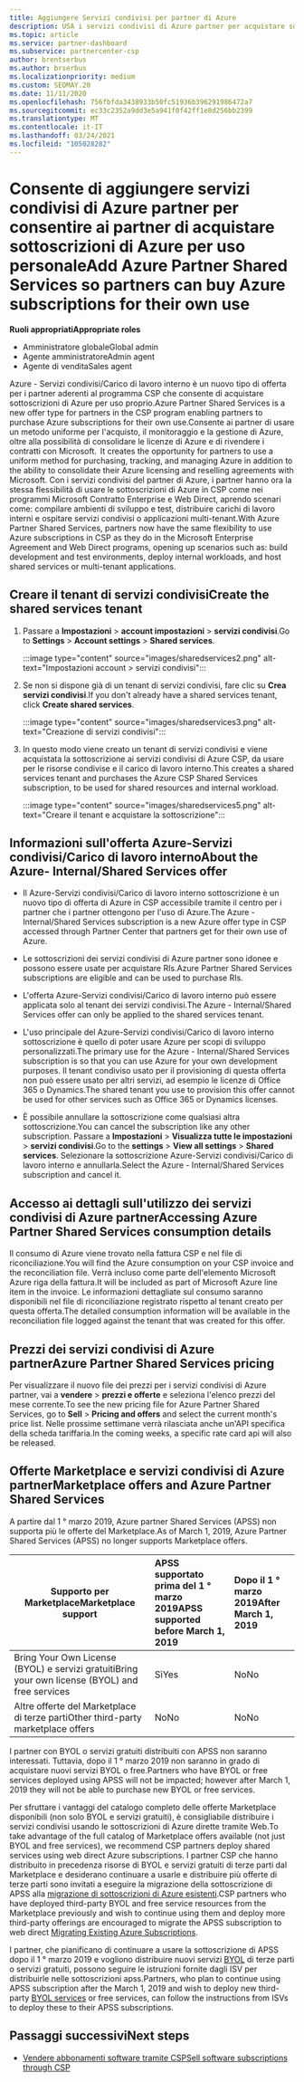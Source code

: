 ```yaml
---
title: Aggiungere Servizi condivisi per partner di Azure
description: USA i servizi condivisi di Azure partner per acquistare sottoscrizioni di Azure per uso personale e per avere un metodo uniforme per l'acquisto, il monitoraggio e la gestione di Azure.
ms.topic: article
ms.service: partner-dashboard
ms.subservice: partnercenter-csp
author: brentserbus
ms.author: brserbus
ms.localizationpriority: medium
ms.custom: SEOMAY.20
ms.date: 11/11/2020
ms.openlocfilehash: 756fbfda3438933b50fc51936b396291986472a7
ms.sourcegitcommit: ec33c2352a9dd3e5a941f0f42ff1e8d256bb2399
ms.translationtype: MT
ms.contentlocale: it-IT
ms.lasthandoff: 03/24/2021
ms.locfileid: "105028282"
---
```

# <a name="add-azure-partner-shared-services-so-partners-can-buy-azure-subscriptions-for-their-own-use"></a><span data-ttu-id="b08ee-103">Consente di aggiungere servizi condivisi di Azure partner per consentire ai partner di acquistare sottoscrizioni di Azure per uso personale</span><span class="sxs-lookup"><span data-stu-id="b08ee-103">Add Azure Partner Shared Services so partners can buy Azure subscriptions for their own use</span></span>

<span data-ttu-id="b08ee-104">**Ruoli appropriati**</span><span class="sxs-lookup"><span data-stu-id="b08ee-104">**Appropriate roles**</span></span>

- <span data-ttu-id="b08ee-105">Amministratore globale</span><span class="sxs-lookup"><span data-stu-id="b08ee-105">Global admin</span></span>
- <span data-ttu-id="b08ee-106">Agente amministratore</span><span class="sxs-lookup"><span data-stu-id="b08ee-106">Admin agent</span></span>
- <span data-ttu-id="b08ee-107">Agente di vendita</span><span class="sxs-lookup"><span data-stu-id="b08ee-107">Sales agent</span></span>

<span data-ttu-id="b08ee-108">Azure - Servizi condivisi/Carico di lavoro interno è un nuovo tipo di offerta per i partner aderenti al programma CSP che consente di acquistare sottoscrizioni di Azure per uso proprio.</span><span class="sxs-lookup"><span data-stu-id="b08ee-108">Azure Partner Shared Services is a new offer type for partners in the CSP program enabling partners to purchase Azure subscriptions for their own use.</span></span><span data-ttu-id="b08ee-109">Consente ai partner di usare un metodo uniforme per l'acquisto, il monitoraggio e la gestione di Azure, oltre alla possibilità di consolidare le licenze di Azure e di rivendere i contratti con Microsoft.</span><span class="sxs-lookup"><span data-stu-id="b08ee-109">  It creates the opportunity for partners to use a uniform method for purchasing, tracking, and managing Azure in addition to the ability to consolidate their Azure licensing and reselling agreements with Microsoft.</span></span> <span data-ttu-id="b08ee-110">Con i servizi condivisi del partner di Azure, i partner hanno ora la stessa flessibilità di usare le sottoscrizioni di Azure in CSP come nei programmi Microsoft Contratto Enterprise e Web Direct, aprendo scenari come: compilare ambienti di sviluppo e test, distribuire carichi di lavoro interni e ospitare servizi condivisi o applicazioni multi-tenant.</span><span class="sxs-lookup"><span data-stu-id="b08ee-110">With Azure Partner Shared Services, partners now have the same flexibility to use Azure subscriptions in CSP as they do in the Microsoft Enterprise Agreement and Web Direct programs, opening up scenarios such as:  build development and test environments, deploy internal workloads, and host shared services or multi-tenant applications.</span></span>  

## <a name="create-the-shared-services-tenant"></a><span data-ttu-id="b08ee-111">Creare il tenant di servizi condivisi</span><span class="sxs-lookup"><span data-stu-id="b08ee-111">Create the shared services tenant</span></span>

1. <span data-ttu-id="b08ee-112">Passare a **Impostazioni**  >  **account impostazioni**  >  **servizi condivisi**.</span><span class="sxs-lookup"><span data-stu-id="b08ee-112">Go to **Settings** > **Account settings** > **Shared services**.</span></span>

   :::image type="content" source="images/sharedservices2.png" alt-text="Impostazioni account > servizi condivisi":::

2. <span data-ttu-id="b08ee-114">Se non si dispone già di un tenant di servizi condivisi, fare clic su **Crea servizi condivisi**.</span><span class="sxs-lookup"><span data-stu-id="b08ee-114">If you don't already have a shared services tenant, click **Create shared services**.</span></span>

   :::image type="content" source="images/sharedservices3.png" alt-text="Creazione di servizi condivisi":::

3. <span data-ttu-id="b08ee-116">In questo modo viene creato un tenant di servizi condivisi e viene acquistata la sottoscrizione ai servizi condivisi di Azure CSP, da usare per le risorse condivise e il carico di lavoro interno.</span><span class="sxs-lookup"><span data-stu-id="b08ee-116">This creates a shared services tenant and purchases the Azure CSP Shared Services subscription, to be used for shared resources and internal workload.</span></span>

   :::image type="content" source="images/sharedservices5.png" alt-text="Creare il tenant e acquistare la sottoscrizione":::

## <a name="about-the-azure--internalshared-services-offer"></a><span data-ttu-id="b08ee-118">Informazioni sull'offerta Azure-Servizi condivisi/Carico di lavoro interno</span><span class="sxs-lookup"><span data-stu-id="b08ee-118">About the Azure- Internal/Shared Services offer</span></span>

- <span data-ttu-id="b08ee-119">Il Azure-Servizi condivisi/Carico di lavoro interno sottoscrizione è un nuovo tipo di offerta di Azure in CSP accessibile tramite il centro per i partner che i partner ottengono per l'uso di Azure.</span><span class="sxs-lookup"><span data-stu-id="b08ee-119">The Azure - Internal/Shared Services subscription is a new Azure offer type in CSP accessed through Partner Center that partners get for their own use of Azure.</span></span>

- <span data-ttu-id="b08ee-120">Le sottoscrizioni dei servizi condivisi di Azure partner sono idonee e possono essere usate per acquistare RIs.</span><span class="sxs-lookup"><span data-stu-id="b08ee-120">Azure Partner Shared Services subscriptions are eligible and can be used to purchase RIs.</span></span>

- <span data-ttu-id="b08ee-121">L'offerta Azure-Servizi condivisi/Carico di lavoro interno può essere applicata solo al tenant dei servizi condivisi.</span><span class="sxs-lookup"><span data-stu-id="b08ee-121">The Azure - Internal/Shared Services offer can only be applied to the shared services tenant.</span></span>

- <span data-ttu-id="b08ee-122">L'uso principale del Azure-Servizi condivisi/Carico di lavoro interno sottoscrizione è quello di poter usare Azure per scopi di sviluppo personalizzati.</span><span class="sxs-lookup"><span data-stu-id="b08ee-122">The primary use for the Azure - Internal/Shared Services subscription is so that you can use Azure for your own development purposes.</span></span> <span data-ttu-id="b08ee-123">Il tenant condiviso usato per il provisioning di questa offerta non può essere usato per altri servizi, ad esempio le licenze di Office 365 o Dynamics.</span><span class="sxs-lookup"><span data-stu-id="b08ee-123">The shared tenant you use to provision this offer cannot be used for other services such as Office 365 or Dynamics licenses.</span></span>

- <span data-ttu-id="b08ee-124">È possibile annullare la sottoscrizione come qualsiasi altra sottoscrizione.</span><span class="sxs-lookup"><span data-stu-id="b08ee-124">You can cancel the subscription like any other subscription.</span></span> <span data-ttu-id="b08ee-125">Passare a **Impostazioni**  >  **Visualizza tutte le impostazioni**  >  **servizi condivisi**.</span><span class="sxs-lookup"><span data-stu-id="b08ee-125">Go to the **settings** > **View all settings** > **Shared services**.</span></span> <span data-ttu-id="b08ee-126">Selezionare la sottoscrizione Azure-Servizi condivisi/Carico di lavoro interno e annullarla.</span><span class="sxs-lookup"><span data-stu-id="b08ee-126">Select the Azure - Internal/Shared Services subscription and cancel it.</span></span>

## <a name="accessing-azure-partner-shared-services-consumption-details"></a><span data-ttu-id="b08ee-127">Accesso ai dettagli sull'utilizzo dei servizi condivisi di Azure partner</span><span class="sxs-lookup"><span data-stu-id="b08ee-127">Accessing Azure Partner Shared Services consumption details</span></span>

<span data-ttu-id="b08ee-128">Il consumo di Azure viene trovato nella fattura CSP e nel file di riconciliazione.</span><span class="sxs-lookup"><span data-stu-id="b08ee-128">You will find the Azure consumption on your CSP invoice and the reconciliation file.</span></span> <span data-ttu-id="b08ee-129">Verrà incluso come parte dell'elemento Microsoft Azure riga della fattura.</span><span class="sxs-lookup"><span data-stu-id="b08ee-129">It will be included as part of Microsoft Azure line item in the invoice.</span></span> <span data-ttu-id="b08ee-130">Le informazioni dettagliate sul consumo saranno disponibili nel file di riconciliazione registrato rispetto al tenant creato per questa offerta.</span><span class="sxs-lookup"><span data-stu-id="b08ee-130">The detailed consumption information will be available in the reconciliation file logged against the tenant that was created for this offer.</span></span>

## <a name="azure-partner-shared-services-pricing"></a><span data-ttu-id="b08ee-131">Prezzi dei servizi condivisi di Azure partner</span><span class="sxs-lookup"><span data-stu-id="b08ee-131">Azure Partner Shared Services pricing</span></span>

<span data-ttu-id="b08ee-132">Per visualizzare il nuovo file dei prezzi per i servizi condivisi di Azure partner, vai a **vendere**  >  **prezzi e offerte** e seleziona l'elenco prezzi del mese corrente.</span><span class="sxs-lookup"><span data-stu-id="b08ee-132">To see the new pricing file for Azure Partner Shared Services, go to **Sell** > **Pricing and offers** and select the current month's price list.</span></span> <span data-ttu-id="b08ee-133">Nelle prossime settimane verrà rilasciata anche un'API specifica della scheda tariffaria.</span><span class="sxs-lookup"><span data-stu-id="b08ee-133">In the coming weeks, a specific rate card api will also be released.</span></span>

## <a name="marketplace-offers-and-azure-partner-shared-services"></a><span data-ttu-id="b08ee-134">Offerte Marketplace e servizi condivisi di Azure partner</span><span class="sxs-lookup"><span data-stu-id="b08ee-134">Marketplace offers and Azure Partner Shared Services</span></span>

<span data-ttu-id="b08ee-135">A partire dal 1 ° marzo 2019, Azure partner Shared Services (APSS) non supporta più le offerte del Marketplace.</span><span class="sxs-lookup"><span data-stu-id="b08ee-135">As of March 1, 2019, Azure Partner Shared Services (APSS) no longer supports Marketplace offers.</span></span>

|<span data-ttu-id="b08ee-136">**Supporto per Marketplace**</span><span class="sxs-lookup"><span data-stu-id="b08ee-136">**Marketplace support**</span></span>   |<span data-ttu-id="b08ee-137">**APSS supportato prima del 1 ° marzo 2019**</span><span class="sxs-lookup"><span data-stu-id="b08ee-137">**APSS supported before March 1, 2019**</span></span>|<span data-ttu-id="b08ee-138">**Dopo il 1 ° marzo 2019**</span><span class="sxs-lookup"><span data-stu-id="b08ee-138">**After March 1, 2019**</span></span>|
|---------------------------|:----------------------------|:-------------------|
|<span data-ttu-id="b08ee-139">Bring Your Own License (BYOL) e servizi gratuiti</span><span class="sxs-lookup"><span data-stu-id="b08ee-139">Bring your own license (BYOL) and free services</span></span>   | <span data-ttu-id="b08ee-140">Sì</span><span class="sxs-lookup"><span data-stu-id="b08ee-140">Yes</span></span>   | <span data-ttu-id="b08ee-141">No</span><span class="sxs-lookup"><span data-stu-id="b08ee-141">No</span></span>|
|<span data-ttu-id="b08ee-142">Altre offerte del Marketplace di terze parti</span><span class="sxs-lookup"><span data-stu-id="b08ee-142">Other third-party marketplace offers</span></span>   | <span data-ttu-id="b08ee-143">No</span><span class="sxs-lookup"><span data-stu-id="b08ee-143">No</span></span>   |<span data-ttu-id="b08ee-144">No</span><span class="sxs-lookup"><span data-stu-id="b08ee-144">No</span></span>|

<span data-ttu-id="b08ee-145">I partner con BYOL o servizi gratuiti distribuiti con APSS non saranno interessati. Tuttavia, dopo il 1 ° marzo 2019 non saranno in grado di acquistare nuovi servizi BYOL o free.</span><span class="sxs-lookup"><span data-stu-id="b08ee-145">Partners who have BYOL or free services deployed using APSS will not be impacted; however after March 1, 2019 they will not be able to purchase new BYOL or free services.</span></span>

<span data-ttu-id="b08ee-146">Per sfruttare i vantaggi del catalogo completo delle offerte Marketplace disponibili (non solo BYOL e servizi gratuiti), è consigliabile distribuire i servizi condivisi usando le sottoscrizioni di Azure dirette tramite Web.</span><span class="sxs-lookup"><span data-stu-id="b08ee-146">To take advantage of the full catalog of Marketplace offers available (not just BYOL and free services), we recommend CSP partners deploy shared services using web direct Azure subscriptions.</span></span>  <span data-ttu-id="b08ee-147">I partner CSP che hanno distribuito in precedenza risorse di BYOL e servizi gratuiti di terze parti dal Marketplace e desiderano continuare a usarle e distribuire più offerte di terze parti sono invitati a eseguire la migrazione della sottoscrizione di APSS alla [migrazione di sottoscrizioni di Azure esistenti](/azure/cloud-solution-provider/migration/migration#migrating-existing-azure-subscriptions).</span><span class="sxs-lookup"><span data-stu-id="b08ee-147">CSP partners who have deployed third-party BYOL and free service resources from the Marketplace previously and wish to continue using them and deploy more third-party offerings are encouraged to migrate the APSS subscription to web direct [Migrating Existing Azure Subscriptions](/azure/cloud-solution-provider/migration/migration#migrating-existing-azure-subscriptions).</span></span>

<span data-ttu-id="b08ee-148">I partner, che pianificano di continuare a usare la sottoscrizione di APSS dopo il 1 ° marzo 2019 e vogliono distribuire nuovi servizi [BYOL](https://azuremarketplace.microsoft.com/marketplace/apps?filters=byol) di terze parti o servizi gratuiti, possono seguire le istruzioni fornite dagli ISV per distribuirle nelle sottoscrizioni apss.</span><span class="sxs-lookup"><span data-stu-id="b08ee-148">Partners, who plan to continue using APSS subscription after the March 1, 2019 and wish to deploy new third-party [BYOL services](https://azuremarketplace.microsoft.com/marketplace/apps?filters=byol) or free services, can follow the instructions from ISVs to deploy these to their APSS subscriptions.</span></span>

## <a name="next-steps"></a><span data-ttu-id="b08ee-149">Passaggi successivi</span><span class="sxs-lookup"><span data-stu-id="b08ee-149">Next steps</span></span>

- [<span data-ttu-id="b08ee-150">Vendere abbonamenti software tramite CSP</span><span class="sxs-lookup"><span data-stu-id="b08ee-150">Sell software subscriptions through CSP</span></span>](csp-software-subscriptions.md)